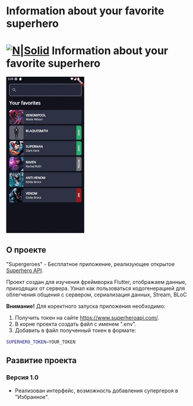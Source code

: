 # Information about your favorite superhero

# [![N|Solid](https://storage.googleapis.com/cms-storage-bucket/6a07d8a62f4308d2b854.svg)](https://flutter.dev/) Information about your favorite superhero

<img src="https://github.com/RNOVOSELOV/flutter_superheroes/blob/main/resources/supergeroes.gif"/>

## О проекте

"Supergeroes" - Бесплатное приложение, реализующее открытое [Superhero API](https://www.superheroapi.com/).

Проект создан для изучения фреймворка Flutter, отображаем данные, приходящих от сервера. Узнал как пользоваться кодогенерацией для облегчения общения с сервером, сериализация данных, Stream, BLoC

**Внимание!** 
Для коректного запуска приложения необходимо:
1. Получить токен на сайте https://www.superheroapi.com/. 
2. В корне проекта создать файл c именем ".env".
3. Добавить в файл полученный токен в формате: 
```sh
SUPERHERO_TOKEN=YOUR_TOKEN
```

## Развитие проекта

### Версия 1.0

- Реализован интерфейс, возможность добавления супергероя в "Избранное".

